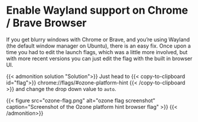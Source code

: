 # Enable Wayland support on Chrome / Brave Browser


If you get blurry windows with Chrome or Brave, and you’re using Wayland (the default window manager on Ubuntu), there is an easy fix. Once upon a time you had to edit the launch flags, which was a little more involved, but with more recent versions you can just edit the flag with the built in browser UI.

{{< admonition solution "Solution">}}
Just head to
{{< copy-to-clipboard id="flag">}}
chrome://flags/#ozone-platform-hint
{{< /copy-to-clipboard >}}
and change the drop down value to `auto`.

{{< figure src="ozone-flag.png" alt="ozone flag screenshot" caption="Screenshot of the Ozone platform hint browser flag" >}}
{{< /admonition>}}

